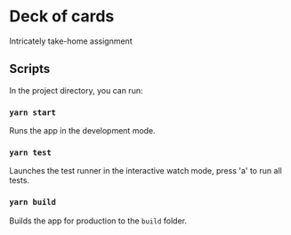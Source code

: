 # Deck of cards

Intricately take-home assignment

## Scripts

In the project directory, you can run:

### `yarn start`

Runs the app in the development mode.

### `yarn test`

Launches the test runner in the interactive watch mode, press 'a' to run all tests.

### `yarn build`

Builds the app for production to the `build` folder.
